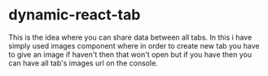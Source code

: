 # dynamic-react-tab
This is the idea where you can share data between all tabs. In this i have simply used images component where in order to create new tab you have to give an image if haven't then that won't open but if you have then you can have all tab's images url on the console.
